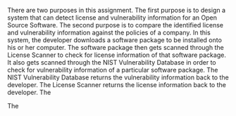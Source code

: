 There are two purposes in this assignment. The first purpose is to design a system that can detect license and vulnerability information for an Open Source Software. The second purpose is to compare the identified license and vulnerability information against the policies of a company. In this system, the developer downloads a software package to be installed onto his or her computer. The software package then gets scanned through the License Scanner to check for license information of that software package. It also gets scanned through the NIST Vulnerability Database in order to check for vulnerability information of a particular software package. The NIST Vulnerability Database returns the vulnerability information back to the developer. The License Scanner returns the license information back to the developer. The    

The
